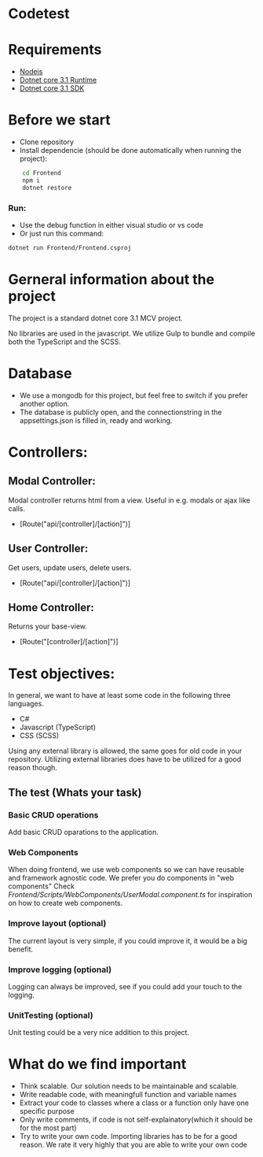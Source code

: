 # Codetest

# Requirements
  - [Nodejs](https://nodejs.org/en/)
  - [Dotnet core 3.1 Runtime](https://dotnet.microsoft.com/download/dotnet-core/3.1)
  - [Dotnet core 3.1 SDK](https://dotnet.microsoft.com/download/dotnet-core/3.1)

# Before we start
  - Clone repository
  - Install dependencie (should be done automatically when running the project):
```sh
    cd Frontend
    npm i
    dotnet restore
```
### Run:
  - Use the debug function in either visual studio or vs code
  - Or just run this command:
```sh
dotnet run Frontend/Frontend.csproj
```

# Gerneral information about the project
The project is a standard dotnet core 3.1 MCV project.

No libraries are used in the javascript. We utilize Gulp to bundle and compile both the TypeScript and the SCSS.

# Database
  - We use a mongodb for this project, but feel free to switch if you prefer another option.
  - The database is publicly open, and the connectionstring in the appsettings.json is filled in, ready and working.

# Controllers:
## Modal Controller:
Modal controller returns html from a view. Useful in e.g. modals or ajax like calls.
  - [Route("api/[controller]/[action]")]
  
## User Controller:
Get users, update users, delete users.
  - [Route("api/[controller]/[action]")]

## Home Controller:
Returns your base-view.
  - [Route("[controller]/[action]")]
  
# Test objectives:
In general, we want to have at least some code in the following three languages.
  - C#
  - Javascript (TypeScript)
  - CSS (SCSS)

Using any external library is allowed, the same goes for old code in your repository. Utilizing external libraries does have to be utilized for a good reason though.

## The test (Whats your task)
### Basic CRUD operations
Add basic CRUD oparations to the application.

### Web Components
When doing frontend, we use web components so we can have reusable and framework agnostic code. We prefer you do components in "web components"
Check *Frontend/Scripts/WebComponents/UserModal.component.ts* for inspiration on how to create web components.

### Improve layout (optional)
The current layout is very simple, if you could improve it, it would be a big benefit.

### Improve logging (optional)
Logging can always be improved, see if you could add your touch to the logging.

### UnitTesting (optional)
Unit testing could be a very nice addition to this project.

# What do we find important
- Think scalable. Our solution needs to be maintainable and scalable.
- Write readable code, with meaningfull function and variable names
- Extract your code to classes where a class or a function only have one specific purpose
- Only write comments, if code is not self-explainatory(which it should be for the most part)
- Try to write your own code. Importing libraries has to be for a good reason. We rate it very highly that you are able to write your own code

